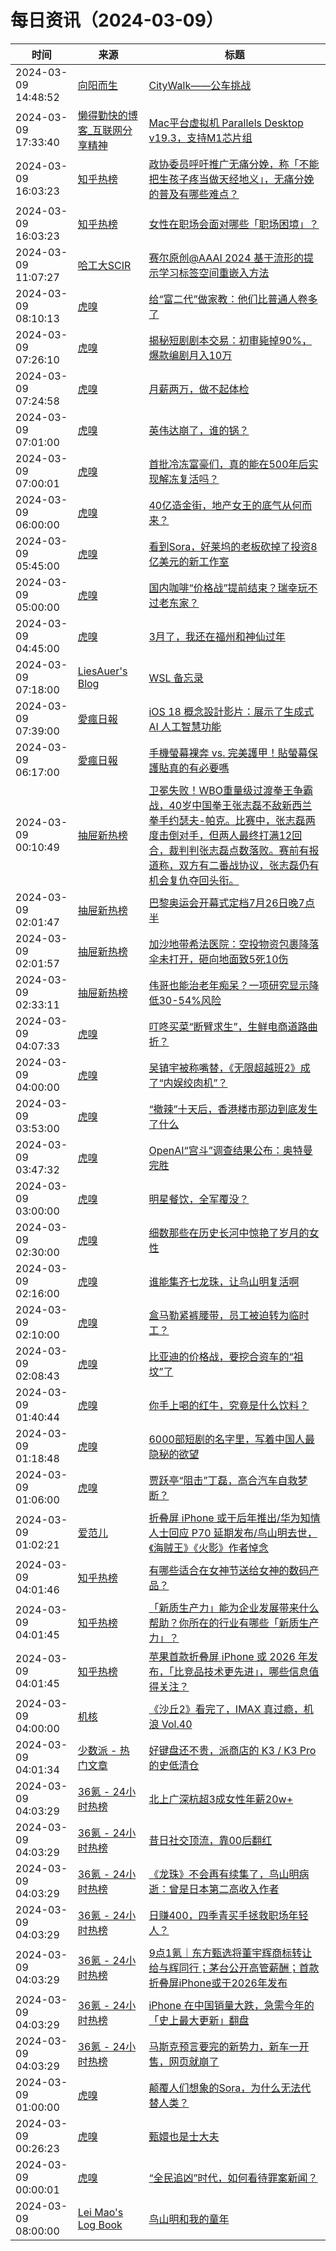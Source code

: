 ﻿# 每日资讯（2024-03-09）

|时间|来源|标题|
|---|---|---|
|2024-03-09 14:48:52|[向阳而生](https://blog.7wate.com/rss.xml)|[CityWalk——公车挑战](https://blog.7wate.com/archives/citywalk----gong-che-tiao-zhan)|
|2024-03-09 17:33:40|[懒得勤快的博客_互联网分享精神](https://masuit.com/rss)|[Mac平台虚拟机 Parallels Desktop v19.3，支持M1芯片组](https://masuit.com/1232)|
|2024-03-09 16:03:23|[知乎热榜](https://rss.mifaw.com/articles/5c8bb11a3c41f61efd36683e/5c919d543882afa09dff3fa3)|[政协委员呼吁推广无痛分娩，称「不能把生孩子疼当做天经地义」，无痛分娩的普及有哪些难点？](https://www.zhihu.com/question/647599573)|
|2024-03-09 16:03:23|[知乎热榜](https://rss.mifaw.com/articles/5c8bb11a3c41f61efd36683e/5c919d543882afa09dff3fa3)|[女性在职场会面对哪些「职场困境」？](https://www.zhihu.com/question/647549067)|
|2024-03-09 11:07:27|[哈工大SCIR](https://feedpress.me/wx-hit-scir)|[赛尔原创@AAAI 2024 基于流形的提示学习标签空间重嵌入方法](http://mp.weixin.qq.com/s?__biz=MzIxMjAzNDY5Mg%3D%3D&mid=2650812682&idx=1&sn=64b34b1f49e582b85595dee5c8805ae4)|
|2024-03-09 08:10:13|[虎嗅](https://rss.huxiu.com/)|[给“富二代”做家教：他们比普通人卷多了](https://www.huxiu.com/article/2724817.html?f=rss)|
|2024-03-09 07:26:10|[虎嗅](https://rss.huxiu.com/)|[揭秘短剧剧本交易：初审毙掉90%，爆款编剧月入10万](https://www.huxiu.com/article/2725677.html?f=rss)|
|2024-03-09 07:24:58|[虎嗅](https://rss.huxiu.com/)|[月薪两万，做不起体检](https://www.huxiu.com/article/2764860.html?f=rss)|
|2024-03-09 07:01:00|[虎嗅](https://rss.huxiu.com/)|[英伟达崩了，谁的锅？](https://www.huxiu.com/article/2764848.html?f=rss)|
|2024-03-09 07:00:01|[虎嗅](https://rss.huxiu.com/)|[首批冷冻富豪们，真的能在500年后实现解冻复活吗？](https://www.huxiu.com/article/2764594.html?f=rss)|
|2024-03-09 06:00:00|[虎嗅](https://rss.huxiu.com/)|[40亿造金街，地产女王的底气从何而来？](https://www.huxiu.com/article/2762031.html?f=rss)|
|2024-03-09 05:45:00|[虎嗅](https://rss.huxiu.com/)|[看到Sora，好莱坞的老板砍掉了投资8亿美元的新工作室](https://www.huxiu.com/article/2764828.html?f=rss)|
|2024-03-09 05:00:00|[虎嗅](https://rss.huxiu.com/)|[国内咖啡“价格战”提前结束？瑞幸玩不过老东家？](https://www.huxiu.com/article/2762457.html?f=rss)|
|2024-03-09 04:45:00|[虎嗅](https://rss.huxiu.com/)|[3月了，我还在福州和神仙过年](https://www.huxiu.com/article/2764590.html?f=rss)|
|2024-03-09 07:18:00|[LiesAuer's Blog](https://www.liesauer.net/blog/feed/)|[WSL 备忘录](https://www.liesauer.net/blog/post/899.html)|
|2024-03-09 07:39:00|[愛瘋日報](http://www.iphonetaiwan.org/feeds/posts/default)|[iOS 18 概念設計影片：展示了生成式 AI 人工智慧功能](https://www.iphonetaiwan.org/2024/03/ios-18-generative-ai-features.html)|
|2024-03-09 06:17:00|[愛瘋日報](http://www.iphonetaiwan.org/feeds/posts/default)|[手機螢幕裸奔 vs. 完美護甲！貼螢幕保護貼真的有必要嗎](https://www.iphonetaiwan.org/2024/03/iphone-screen-protector.html)|
|2024-03-09 00:10:49|[抽屉新热榜](http://dig.chouti.com/feed.xml)|[卫冕失败！WBO重量级过渡拳王争霸战，40岁中国拳王张志磊不敌新西兰拳手约瑟夫-帕克。比赛中，张志磊两度击倒对手，但两人最终打满12回合，裁判判张志磊点数落败。赛前有报道称，双方有二番战协议，张志磊仍有机会复仇夺回头衔。](https://dig.chouti.com/link/41758831)|
|2024-03-09 02:01:47|[抽屉新热榜](http://dig.chouti.com/feed.xml)|[巴黎奥运会开幕式定档7月26日晚7点半](https://dig.chouti.com/link/41759482)|
|2024-03-09 02:01:57|[抽屉新热榜](http://dig.chouti.com/feed.xml)|[加沙地带希法医院：空投物资包裹降落伞未打开，砸向地面致5死10伤](https://dig.chouti.com/link/41759519)|
|2024-03-09 02:33:11|[抽屉新热榜](http://dig.chouti.com/feed.xml)|[伟哥也能治老年痴呆？一项研究显示降低30-54%风险](https://dig.chouti.com/link/41759732)|
|2024-03-09 04:07:33|[虎嗅](https://rss.huxiu.com/)|[叮咚买菜“断臂求生”，生鲜电商道路曲折？](https://www.huxiu.com/article/2762032.html?f=rss)|
|2024-03-09 04:00:00|[虎嗅](https://rss.huxiu.com/)|[吴镇宇被称嘴替，《无限超越班2》成了“内娱绞肉机”？](https://www.huxiu.com/article/2763124.html?f=rss)|
|2024-03-09 03:53:00|[虎嗅](https://rss.huxiu.com/)|[“撤辣”十天后，香港楼市那边到底发生了什么](https://www.huxiu.com/article/2764200.html?f=rss)|
|2024-03-09 03:47:32|[虎嗅](https://rss.huxiu.com/)|[OpenAI“宫斗”调查结果公布：奥特曼完胜](https://www.huxiu.com/article/2764612.html?f=rss)|
|2024-03-09 03:00:00|[虎嗅](https://rss.huxiu.com/)|[明星餐饮，全军覆没？](https://www.huxiu.com/article/2762461.html?f=rss)|
|2024-03-09 02:30:00|[虎嗅](https://rss.huxiu.com/)|[细数那些在历史长河中惊艳了岁月的女性](https://www.huxiu.com/article/2762483.html?f=rss)|
|2024-03-09 02:16:00|[虎嗅](https://rss.huxiu.com/)|[谁能集齐七龙珠，让鸟山明复活啊](https://www.huxiu.com/article/2764215.html?f=rss)|
|2024-03-09 02:10:00|[虎嗅](https://rss.huxiu.com/)|[盒马勒紧裤腰带，员工被迫转为临时工？](https://www.huxiu.com/article/2762506.html?f=rss)|
|2024-03-09 02:08:43|[虎嗅](https://rss.huxiu.com/)|[比亚迪的价格战，要挖合资车的“祖坟”了](https://www.huxiu.com/article/2762442.html?f=rss)|
|2024-03-09 01:40:44|[虎嗅](https://rss.huxiu.com/)|[你手上喝的红牛，究竟是什么饮料？](https://www.huxiu.com/article/2762505.html?f=rss)|
|2024-03-09 01:18:48|[虎嗅](https://rss.huxiu.com/)|[6000部短剧的名字里，写着中国人最隐秘的欲望](https://www.huxiu.com/article/2763717.html?f=rss)|
|2024-03-09 01:06:00|[虎嗅](https://rss.huxiu.com/)|[贾跃亭“阻击”丁磊，高合汽车自救梦断？](https://www.huxiu.com/article/2763311.html?f=rss)|
|2024-03-09 01:02:21|[爱范儿](https://www.ifanr.com/feed)|[折叠屏 iPhone 或于后年推出/华为知情人士回应 P70 延期发布/鸟山明去世，《海贼王》《火影》作者悼念](https://www.ifanr.com/1577465?utm_source=rss&utm_medium=rss&utm_campaign=)|
|2024-03-09 04:01:46|[知乎热榜](https://rss.mifaw.com/articles/5c8bb11a3c41f61efd36683e/5c919d543882afa09dff3fa3)|[有哪些适合在女神节送给女神的数码产品？](https://www.zhihu.com/question/647544907)|
|2024-03-09 04:01:45|[知乎热榜](https://rss.mifaw.com/articles/5c8bb11a3c41f61efd36683e/5c919d543882afa09dff3fa3)|[「新质生产力」能为企业发展带来什么帮助？你所在的行业有哪些「新质生产力」？](https://www.zhihu.com/question/646989471)|
|2024-03-09 04:01:45|[知乎热榜](https://rss.mifaw.com/articles/5c8bb11a3c41f61efd36683e/5c919d543882afa09dff3fa3)|[苹果首款折叠屏 iPhone 或 2026 年发布，「比竞品技术更先进」，哪些信息值得关注？](https://www.zhihu.com/question/647600647)|
|2024-03-09 04:00:00|[机核](https://www.gcores.com/rss)|[《沙丘2》看完了，IMAX 真过瘾，机浪 Vol.40](https://www.gcores.com/radios/178637)|
|2024-03-09 04:01:34|[少数派 - 热门文章](https://rss.mifaw.com/articles/5c8bb11a3c41f61efd36683e/5c92450e3882afa09dff5928)|[好键盘还不贵，派商店的 K3 / K3 Pro 的史低清仓](https://sspai.com/post/86893)|
|2024-03-09 04:03:29|[36氪 - 24小时热榜](https://rss.mifaw.com/articles/5c8bb11a3c41f61efd36683e/5c91d2e23882afa09dff4901)|[北上广深杭超3成女性年薪20w+](https://36kr.com/p/2680463409791109)|
|2024-03-09 04:03:29|[36氪 - 24小时热榜](https://rss.mifaw.com/articles/5c8bb11a3c41f61efd36683e/5c91d2e23882afa09dff4901)|[昔日社交顶流，靠00后翻红](https://36kr.com/p/2680418772107395)|
|2024-03-09 04:03:29|[36氪 - 24小时热榜](https://rss.mifaw.com/articles/5c8bb11a3c41f61efd36683e/5c91d2e23882afa09dff4901)|[《龙珠》不会再有续集了，鸟山明病逝：曾是日本第二高收入作者](https://36kr.com/p/2680707366551685)|
|2024-03-09 04:03:29|[36氪 - 24小时热榜](https://rss.mifaw.com/articles/5c8bb11a3c41f61efd36683e/5c91d2e23882afa09dff4901)|[日赚400，四季青买手拯救职场年轻人？](https://36kr.com/p/2680825641909249)|
|2024-03-09 04:03:29|[36氪 - 24小时热榜](https://rss.mifaw.com/articles/5c8bb11a3c41f61efd36683e/5c91d2e23882afa09dff4901)|[9点1氪｜东方甄选将董宇辉商标转让给与辉同行；茅台公开高管薪酬；首款折叠屏iPhone或于2026年发布](https://36kr.com/p/2681188871879684)|
|2024-03-09 04:03:29|[36氪 - 24小时热榜](https://rss.mifaw.com/articles/5c8bb11a3c41f61efd36683e/5c91d2e23882afa09dff4901)|[iPhone 在中国销量大跌，急需今年的「史上最大更新」翻盘](https://36kr.com/p/2680389715738761)|
|2024-03-09 04:03:29|[36氪 - 24小时热榜](https://rss.mifaw.com/articles/5c8bb11a3c41f61efd36683e/5c91d2e23882afa09dff4901)|[马斯克预言要完的新势力，新车一开售，网页就崩了](https://36kr.com/p/2680556543163401)|
|2024-03-09 01:00:00|[虎嗅](https://rss.huxiu.com/)|[颠覆人们想象的Sora，为什么无法代替人类？](https://www.huxiu.com/article/2762004.html?f=rss)|
|2024-03-09 00:26:23|[虎嗅](https://rss.huxiu.com/)|[甄嬛也是士大夫](https://www.huxiu.com/article/2763498.html?f=rss)|
|2024-03-09 00:00:01|[虎嗅](https://rss.huxiu.com/)|[“全民追凶”时代，如何看待罪案新闻？](https://www.huxiu.com/article/2761501.html?f=rss)|
|2024-03-09 08:00:00|[Lei Mao's Log Book](https://leimao.github.io/atom.xml)|[鸟山明和我的童年](https://leimao.github.io/essay/%E9%B8%9F%E5%B1%B1%E6%98%8E%E5%92%8C%E6%88%91%E7%9A%84%E7%AB%A5%E5%B9%B4/)|
